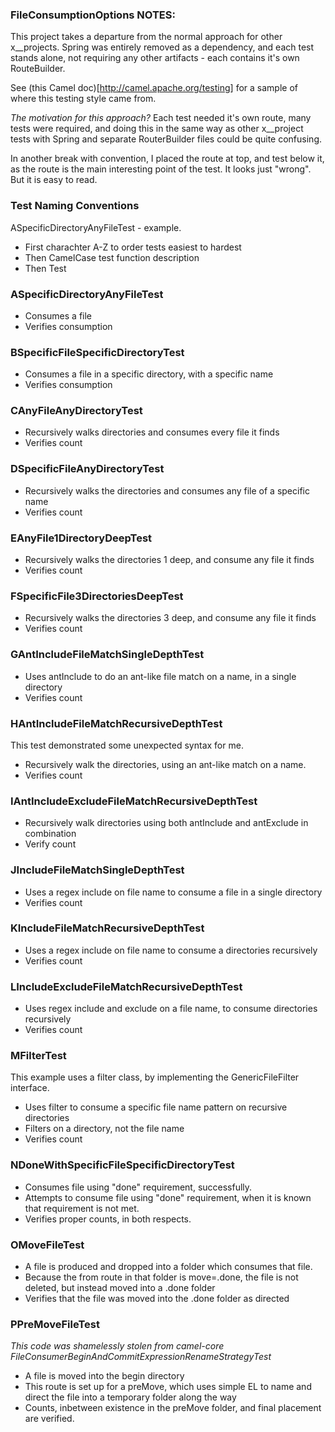 ### FileConsumptionOptions NOTES:

This project takes a departure from the normal approach for other x__projects. Spring was entirely removed as a dependency, and each test stands alone, not requiring any other artifacts - each contains it's own RouteBuilder.

See (this Camel doc)[http://camel.apache.org/testing] for a sample of where this testing style came from.

_The motivation for this approach?_ Each test needed it's own route, many tests were required, and doing this in the same way as other x__project tests with Spring and separate RouterBuilder files could be quite confusing.

In another break with convention, I placed the route at top, and test below it, as the route is the main interesting point of the test. It looks just "wrong". But it is easy to read.

### Test Naming Conventions

ASpecificDirectoryAnyFileTest - example.

 * First charachter A-Z to order tests easiest to hardest
 * Then CamelCase test function description
 * Then Test

### ASpecificDirectoryAnyFileTest

* Consumes a file
* Verifies consumption

### BSpecificFileSpecificDirectoryTest

* Consumes a file in a specific directory, with a specific name
* Verifies consumption

### CAnyFileAnyDirectoryTest

 * Recursively walks directories and consumes every file it finds
 * Verifies count

### DSpecificFileAnyDirectoryTest

 * Recursively walks the directories and consumes any file of a specific name
 * Verifies count
 
### EAnyFile1DirectoryDeepTest

 * Recursively walks the directories 1 deep, and consume any file it finds
 * Verifies count
 
### FSpecificFile3DirectoriesDeepTest

 * Recursively walks the directories 3 deep, and consume any file it finds
 * Verifies count
 
### GAntIncludeFileMatchSingleDepthTest
 
 * Uses antInclude to do an ant-like file match on a name, in a single directory
 * Verifies count
 
### HAntIncludeFileMatchRecursiveDepthTest

This test demonstrated some unexpected syntax for me.

* Recursively walk the directories, using an ant-like match on a name.
* Verifies count

### IAntIncludeExcludeFileMatchRecursiveDepthTest

 * Recursively walk directories using both antInclude and antExclude in combination
 * Verify count
 
### JIncludeFileMatchSingleDepthTest

 * Uses a regex include on file name to consume a file in a single directory
 * Verifies count
 
### KIncludeFileMatchRecursiveDepthTest

 * Uses a regex include on file name to consume a directories recursively
 * Verifies count
 
### LIncludeExcludeFileMatchRecursiveDepthTest

 * Uses regex include and exclude on a file name, to consume directories recursively
 * Verifies count
 
### MFilterTest

This example uses a filter class, by implementing the GenericFileFilter interface.

 * Uses filter to consume a specific file name pattern on recursive directories
 * Filters on a directory, not the file name
 * Verifies count
 
### NDoneWithSpecificFileSpecificDirectoryTest

 * Consumes file using "done" requirement, successfully.
 * Attempts to consume file using "done" requirement, when it is known that requirement is not met.
 * Verifies proper counts, in both respects.
 
### OMoveFileTest

 * A file is produced and dropped into a folder which consumes that file.
 * Because the from route in that folder is move=.done, the file is not deleted, but instead moved into a .done folder
 * Verifies that the file was moved into the .done folder as directed
 
### PPreMoveFileTest

_This code was shamelessly stolen from camel-core FileConsumerBeginAndCommitExpressionRenameStrategyTest_

 * A file is moved into the begin directory
 * This route is set up for a preMove, which uses simple EL to name and direct the file into a temporary folder along the way
 * Counts, inbetween existence in the preMove folder, and final placement are verified.
 



